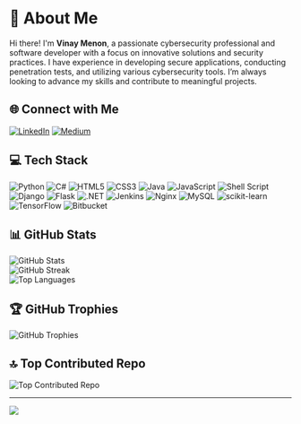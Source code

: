 # 💫 About Me

Hi there! I'm **Vinay Menon**, a passionate cybersecurity professional and software developer with a focus on innovative solutions and security practices. I have experience in developing secure applications, conducting penetration tests, and utilizing various cybersecurity tools. I’m always looking to advance my skills and contribute to meaningful projects.

## 🌐 Connect with Me

[![LinkedIn](https://img.shields.io/badge/LinkedIn-%230077B5.svg?logo=linkedin&logoColor=white)](https://linkedin.com/in/vinay-menon-1b3055219/) 
[![Medium](https://img.shields.io/badge/Medium-12100E?logo=medium&logoColor=white)](https://medium.com/@vinaymenon099) 

## 💻 Tech Stack

![Python](https://img.shields.io/badge/python-3670A0?style=flat&logo=python&logoColor=ffdd54) 
![C#](https://img.shields.io/badge/c%23-%23239120.svg?style=flat&logo=csharp&logoColor=white) 
![HTML5](https://img.shields.io/badge/html5-%23E34F26.svg?style=flat&logo=html5&logoColor=white) 
![CSS3](https://img.shields.io/badge/css3-%231572B6.svg?style=flat&logo=css3&logoColor=white) 
![Java](https://img.shields.io/badge/java-%23ED8B00.svg?style=flat&logo=openjdk&logoColor=white) 
![JavaScript](https://img.shields.io/badge/javascript-%23323330.svg?style=flat&logo=javascript&logoColor=%23F7DF1E) 
![Shell Script](https://img.shields.io/badge/shell_script-%23121011.svg?style=flat&logo=gnu-bash&logoColor=white) 
![Django](https://img.shields.io/badge/django-%23092E20.svg?style=flat&logo=django&logoColor=white) 
![Flask](https://img.shields.io/badge/flask-%23000.svg?style=flat&logo=flask&logoColor=white) 
![.NET](https://img.shields.io/badge/.NET-5C2D91?style=flat&logo=.net&logoColor=white) 
![Jenkins](https://img.shields.io/badge/jenkins-%232C5263.svg?style=flat&logo=jenkins&logoColor=white) 
![Nginx](https://img.shields.io/badge/nginx-%23009639.svg?style=flat&logo=nginx&logoColor=white) 
![MySQL](https://img.shields.io/badge/mysql-4479A1.svg?style=flat&logo=mysql&logoColor=white) 
![scikit-learn](https://img.shields.io/badge/scikit--learn-%23F7931E.svg?style=flat&logo=scikit-learn&logoColor=white) 
![TensorFlow](https://img.shields.io/badge/TensorFlow-%23FF6F00.svg?style=flat&logo=TensorFlow&logoColor=white) 
![Bitbucket](https://img.shields.io/badge/bitbucket-%230047B3.svg?style=flat&logo=bitbucket&logoColor=white)

## 📊 GitHub Stats

![GitHub Stats](https://github-readme-stats.vercel.app/api?username=vimenon99&theme=radical&hide_border=false&include_all_commits=false&count_private=true)<br/>
![GitHub Streak](https://github-readme-streak-stats.herokuapp.com/?user=vimenon99&theme=radical&hide_border=false)<br/>
![Top Languages](https://github-readme-stats.vercel.app/api/top-langs/?username=vimenon99&theme=radical&hide_border=false&include_all_commits=false&count_private=true&layout=compact)

## 🏆 GitHub Trophies

![GitHub Trophies](https://github-profile-trophy.vercel.app/?username=vimenon99&theme=tokyonight&no-frame=false&no-bg=false&margin-w=4)

## 🔝 Top Contributed Repo

![Top Contributed Repo](https://github-contributor-stats.vercel.app/api?username=vimenon99&limit=5&theme=merko&combine_all_yearly_contributions=true)

---

[![](https://visitcount.itsvg.in/api?id=vimenon99&icon=5&color=3)](https://visitcount.itsvg.in)

<!-- Proudly created with GPRM ( https://gprm.itsvg.in ) -->
